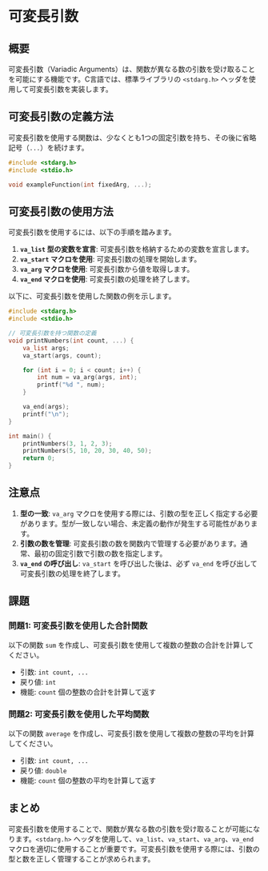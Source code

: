 # 可変長引数

## 概要
可変長引数（Variadic Arguments）は、関数が異なる数の引数を受け取ることを可能にする機能です。C言語では、標準ライブラリの `<stdarg.h>` ヘッダを使用して可変長引数を実装します。

## 可変長引数の定義方法
可変長引数を使用する関数は、少なくとも1つの固定引数を持ち、その後に省略記号（`...`）を続けます。

```c
#include <stdarg.h>
#include <stdio.h>

void exampleFunction(int fixedArg, ...);
```

## 可変長引数の使用方法
可変長引数を使用するには、以下の手順を踏みます。

1. **`va_list` 型の変数を宣言**: 可変長引数を格納するための変数を宣言します。
2. **`va_start` マクロを使用**: 可変長引数の処理を開始します。
3. **`va_arg` マクロを使用**: 可変長引数から値を取得します。
4. **`va_end` マクロを使用**: 可変長引数の処理を終了します。

以下に、可変長引数を使用した関数の例を示します。

```c
#include <stdarg.h>
#include <stdio.h>

// 可変長引数を持つ関数の定義
void printNumbers(int count, ...) {
    va_list args;
    va_start(args, count);

    for (int i = 0; i < count; i++) {
        int num = va_arg(args, int);
        printf("%d ", num);
    }

    va_end(args);
    printf("\n");
}

int main() {
    printNumbers(3, 1, 2, 3);
    printNumbers(5, 10, 20, 30, 40, 50);
    return 0;
}
```

## 注意点
1. **型の一致**: `va_arg` マクロを使用する際には、引数の型を正しく指定する必要があります。型が一致しない場合、未定義の動作が発生する可能性があります。
2. **引数の数を管理**: 可変長引数の数を関数内で管理する必要があります。通常、最初の固定引数で引数の数を指定します。
3. **`va_end` の呼び出し**: `va_start` を呼び出した後は、必ず `va_end` を呼び出して可変長引数の処理を終了します。

## 課題

### 問題1: 可変長引数を使用した合計関数
以下の関数 `sum` を作成し、可変長引数を使用して複数の整数の合計を計算してください。
- 引数: `int count, ...`
- 戻り値: `int`
- 機能: `count` 個の整数の合計を計算して返す

### 問題2: 可変長引数を使用した平均関数
以下の関数 `average` を作成し、可変長引数を使用して複数の整数の平均を計算してください。
- 引数: `int count, ...`
- 戻り値: `double`
- 機能: `count` 個の整数の平均を計算して返す

## まとめ
可変長引数を使用することで、関数が異なる数の引数を受け取ることが可能になります。`<stdarg.h>` ヘッダを使用して、`va_list`、`va_start`、`va_arg`、`va_end` マクロを適切に使用することが重要です。可変長引数を使用する際には、引数の型と数を正しく管理することが求められます。